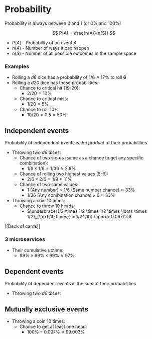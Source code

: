 # Probability

Probability is always between 0 and 1 (or 0% and 100%)


$$
P(A) =  \frac{n(A)}{n(S)}
$$

- $P(A)$ - Probability of an event $A$
- $n(A)$ - Number of ways it can happen
- $n(S)$ - Number of all possible outcomes in the sample space


### Examples
- Rolling a _d6_ dice has a probability of $1/6 \approx 17\%$ to roll **6**
- Rolling a _d20_ dice has these probabilities:
	- Chance to critical hit (19-20): 
		- $2/20 = 10\%$
	- Chance to critical miss: 
		- $1/20 = 5\%$
	- Chance to roll 10+: 
		- $10/20 = 0.5 = 50\%$


## Independent events

Probability of independent events is the _product_ of their probabilities

- Throwing two _d6_ dices:
	- Chance of two six-es (same as a chance to get any specific combination): 
		- $1/6 \times 1/6 = 1/36 \approx 2.8\%$
	- Chance of rolling two highest values (5-6): 
		- $2/6 \times 2/6 = 1/9 \approx 11\%$
	- Chance of two same values:
		- $1 \ (\text{Any number}) \times 1/6 \ (\text{Same number chance}) \approx 33\%$
		- $1/36 \ (\text{Any combination chance}) \times 6 \approx 33\%$
- Throwing a coin 10 times:
	- Chance to throw 10 heads:
		- $\underbrace{1/2 \times 1/2 \times 1/2 \times \ldots \times 1/2}_{\text{10 times}} = 1/2^{10} \approx 0.097\%$


[[Deck of cards]]


### 3 microservices

- Their cumulative uptime:
	- $99\% \times 99\% \times 99\% \approx 97\%$


## Dependent events
Probability of dependent events is the _sum_ of their probabilities
- Throwing two _d6_ dices:
	

## Mutually exclusive events
- Throwing a coin 10 times:
	- Chance to get at least one head:
		- $100\% - 0.097\% \approx 99.003\%$